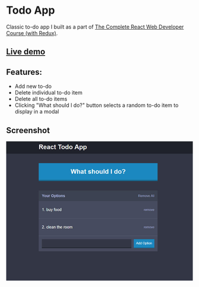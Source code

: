# Todo App

Classic to-do app I built as a part of [The Complete React Web Developer Course (with Redux)](https://www.udemy.com/react-2nd-edition).

## [Live demo](https://react-todo-app-project.herokuapp.com)

## Features:
- Add new to-do
- Delete individual to-do item
- Delete all to-do items
- Clicking "What should I do?" button selects a random to-do item to display in a modal

## Screenshot
![](public/images/react-todo.jpg)
